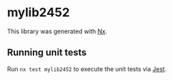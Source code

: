 # mylib2452

This library was generated with [Nx](https://nx.dev).

## Running unit tests

Run `nx test mylib2452` to execute the unit tests via [Jest](https://jestjs.io).
